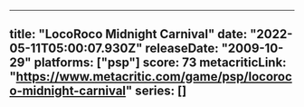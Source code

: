 
---
title: "LocoRoco Midnight Carnival"
date: "2022-05-11T05:00:07.930Z"
releaseDate: "2009-10-29"
platforms: ["psp"]
score: 73
metacriticLink: "https://www.metacritic.com/game/psp/locoroco-midnight-carnival"
series: []
---
